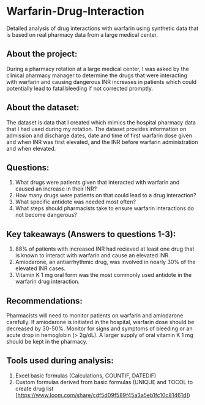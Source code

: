 # Warfarin-Drug-Interaction
Detailed analysis of drug interactions with warfarin using synthetic data that is based on real pharmacy data from a large medical center.

## About the project:
During a pharmacy rotation at a large medical center, I was asked by the clinical pharmacy manager to determine the drugs that were interacting with warfarin and causing dangerous INR increases in patients which could potentially lead to fatal bleeding if not corrected promptly.

## About the dataset:
The dataset is data that I created which mimics the hospital pharmacy data that I had used during my rotation. The dataset provides information on admission and discharge dates, date and time of first warfarin dose given and when INR was first elevated, and the INR before warfarin administration and when elevated.

## Questions:
  1. What drugs were patients given that interacted with warfarin and caused an increase in their INR?
  2. How many drugs were patients on that could lead to a drug interaction?
  3. What specific antidote was needed most often?
  4. What steps should pharmacists take to ensure warfarin interactions do not become dangerous?
  
## Key takeaways (Answers to questions 1-3):
  1. 88% of patients with increased INR had recieved at least one drug that is known to interact with warfarin and cause an elevated INR.
  2. Amiodarone, an antiarrhythmic drug, was involved in nearly 30% of the elevated INR cases.
  3. Vitamin K 1 mg oral form was the most commonly used antidote in the warfarin drug interaction.
  
## Recommendations:
Pharmacists will need to monitor patients on warfarin and amiodarone carefully. If amiodarone is initiated in the hospital, warfarin dose should be decreased by 30-50%. Monitor for signs and symptoms of bleeding or an acute drop in hemoglobin (> 2g/dL). A larger supply of oral vitamin K 1 mg should be kept in the pharmacy.

## Tools used during analysis:
  1. Excel basic formulas (Calculations, COUNTIF, DATEDIF)
  2. Custom formulas derived from basic formulas (UNIQUE and TOCOL to create drug list [https://www.loom.com/share/cdf5d09f589f45a3a5eb1fc10c81461d])
